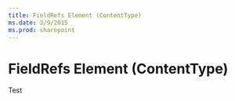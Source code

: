 ```yaml
---
title: FieldRefs Element (ContentType)
ms.date: 3/9/2015
ms.prod: sharepoint
---
```


# FieldRefs Element (ContentType)

Test